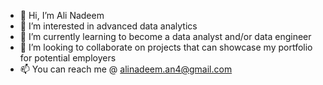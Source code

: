 - 👋 Hi, I’m Ali Nadeem
- 👀 I’m interested in advanced data analytics
- 🌱 I’m currently learning to become a data analyst and/or data engineer
- 💞️ I’m looking to collaborate on projects that can showcase my portfolio for potential employers
- 📫 You can reach me @ alinadeem.an4@gmail.com

<!---
AliNadeem89/AliNadeem89 is a ✨ special ✨ repository because its `README.md` (this file) appears on your GitHub profile.
You can click the Preview link to take a look at your changes.
--->
